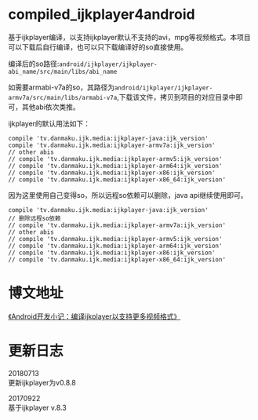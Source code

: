 # compiled_ijkplayer4android
基于ijkplayer编译，以支持ijkplayer默认不支持的avi，mpg等视频格式。本项目可以下载后自行编译，也可以只下载编译好的so直接使用。  
   
编译后的so路径:`android/ijkplayer/ijkplayer-abi_name/src/main/libs/abi_name`    
  
如需要armabi-v7a的so，其路径为`android/ijkplayer/ijkplayer-armv7a/src/main/libs/armabi-v7a`,下载该文件，拷贝到项目的对应目录中即可，其他abi依次类推。  


ijkplayer的默认用法如下：  
```
compile 'tv.danmaku.ijk.media:ijkplayer-java:ijk_version'
compile 'tv.danmaku.ijk.media:ijkplayer-armv7a:ijk_version'
// other abis
// compile 'tv.danmaku.ijk.media:ijkplayer-armv5:ijk_version'
// compile 'tv.danmaku.ijk.media:ijkplayer-arm64:ijk_version'
// compile 'tv.danmaku.ijk.media:ijkplayer-x86:ijk_version'
// compile 'tv.danmaku.ijk.media:ijkplayer-x86_64:ijk_version'
```
因为这里使用自己变得so，所以远程so依赖可以删除，java api继续使用即可。  
```
compile 'tv.danmaku.ijk.media:ijkplayer-java:ijk_version'
// 删除远程so依赖
// compile 'tv.danmaku.ijk.media:ijkplayer-armv7a:ijk_version'
// other abis
// compile 'tv.danmaku.ijk.media:ijkplayer-armv5:ijk_version'
// compile 'tv.danmaku.ijk.media:ijkplayer-arm64:ijk_version'
// compile 'tv.danmaku.ijk.media:ijkplayer-x86:ijk_version'
// compile 'tv.danmaku.ijk.media:ijkplayer-x86_64:ijk_version'
```  
  
# 博文地址  
[《Android开发小记：编译ijkplayer以支持更多视频格式》](http://blog.csdn.net/Xiong_IT/article/details/78066995)

# 更新日志
20180713  
更新ijkplayer为v0.8.8  

20170922  
基于ijkplayer v.8.3

